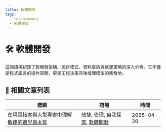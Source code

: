 ```yaml
---
title: 軟體開發
tags:
  - tag-summary
  - 軟體開發
---
```


# 🛠 軟體開發

這個語場紀錄了對開發架構、設計模式、資料查詢與維運策略的深入分析。它不僅是程式語言的操作空間，更是工程決策背後推理模型的集散地。

## 📑 相關文章列表

| 標題 | 語場 | 時間 |
|------|------------|--------|
| [在現實接案與大型專案中理解敏捷的邊界與本質](/conversation/在現實接案與大型專案中理解敏捷的邊界與本質.md) | [敏捷](/tags/敏捷.md), [管理](/tags/管理.md), [自我探索](/tags/自我探索.md), [軟體開發](/tags/軟體開發.md) | 2025-04-30 |